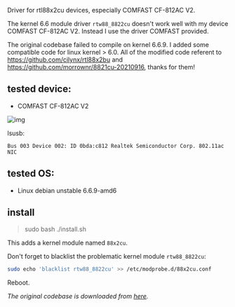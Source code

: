 Driver for rtl88x2cu devices, especially COMFAST CF-812AC V2.

The kernel 6.6 module driver `rtw88_8822cu` doesn't work well with my device COMFAST CF-812AC V2. Instead I use the driver COMFAST provided.

The original codebase failed to compile on kernel 6.6.9. I added some compatible code for linux kernel > 6.0. All of the modified code referent to https://github.com/cilynx/rtl88x2bu and https://github.com/morrownr/8821cu-20210916, thanks for them!

## tested device:

- COMFAST CF-812AC V2

![img](https://i.ibb.co/HPLhGny/COMFAST-CF-812-AC-V2.jpg)

lsusb:

```console
Bus 003 Device 002: ID 0bda:c812 Realtek Semiconductor Corp. 802.11ac NIC
```

## tested OS:

- Linux debian unstable 6.6.9-amd6

## install

> sudo bash ./install.sh

This adds a kernel module named `88x2cu`.

Don't forget to blacklist the problematic kernel module `rtw88_8822cu`:

```bash
sudo echo 'blacklist rtw88_8822cu' >> /etc/modprobe.d/88x2cu.conf
```

Reboot.

*The original codebase is downloaded from [here](http://en.comfast.com.cn/uploadfile/2023/1030/20231030025136473.zip).*
